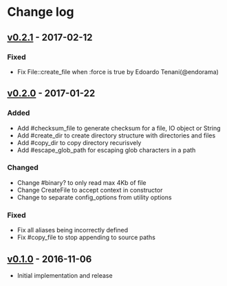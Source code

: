 # Change log

## [v0.2.1] - 2017-02-12

### Fixed
* Fix File::create_file when :force is true by Edoardo Tenani(@endorama)

## [v0.2.0] - 2017-01-22

### Added
* Add #checksum_file to generate checksum for a file, IO object or String
* Add #create_dir to create directory structure with directories and files
* Add #copy_dir to copy directory recurisvely
* Add #escape_glob_path for escaping glob characters in a path

### Changed
* Change #binary? to only read max 4Kb of file
* Change CreateFile to accept context in constructor
* Change to separate config_options from utility options

### Fixed
* Fix all aliases being incorrectly defined
* Fix #copy_file to stop appending to source paths

## [v0.1.0] - 2016-11-06

* Initial implementation and release

[v0.2.1]: https://github.com/piotrmurach/tty-file/compare/v0.2.0...v0.2.1
[v0.2.0]: https://github.com/piotrmurach/tty-file/compare/v0.1.0...v0.2.0
[v0.1.0]: https://github.com/piotrmurach/tty-file/compare/v0.1.0
